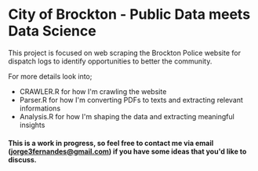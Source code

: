 # City of Brockton - Public Data meets Data Science

This project is focused on web scraping the Brockton Police website for dispatch logs to identify opportunities to better the community.  

For more details look into;
- CRAWLER.R for how I'm crawling the website
- Parser.R for how I'm converting PDFs to texts and extracting relevant informations
- Analysis.R for how I'm shaping the data and extracting meaningful insights



#### This is a work in progress, so feel free to contact me via email (jorge3fernandes@gmail.com) if you have some ideas that you'd like to discuss.
